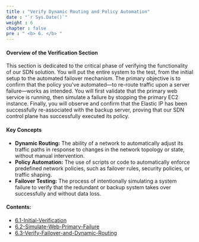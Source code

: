 ```yaml
---
title : "Verify Dynamic Routing and Policy Automation"
date : "`r Sys.Date()`"
weight : 6
chapter : false
pre : " <b> 6. </b> "
---
```


#### Overview of the Verification Section

This section is dedicated to the critical phase of verifying the functionality of our SDN solution. You will put the entire system to the test, from the initial setup to the automated failover mechanism. The primary objective is to confirm that the policy you've automated—to re-route traffic upon a server failure—works as intended. You will first validate that the primary web service is running, then simulate a failure by stopping the primary EC2 instance. Finally, you will observe and confirm that the Elastic IP has been successfully re-associated with the backup server, proving that our SDN control plane has successfully executed its policy.

#### Key Concepts

* **Dynamic Routing:** The ability of a network to automatically adjust its traffic paths in response to changes in the network topology or state, without manual intervention.
* **Policy Automation:** The use of scripts or code to automatically enforce predefined network policies, such as failover rules, security policies, or traffic shaping.
* **Failover Testing:** The process of intentionally simulating a system failure to verify that the redundant or backup system takes over successfully and without data loss.

#### Contents:

* [6.1-Initial-Verification](/6-Verify-Dynamic-Routing-and-Policy-Automation/1-Initial-Verification)
* [6.2-Simulate-Web-Primary-Failure](/6-Verify-Dynamic-Routing-and-Policy-Automation/2-Simulate-Web-Primary-Failure)
* [6.3-Verify-Failover-and-Dynamic-Routing](/6-Verify-Dynamic-Routing-and-Policy-Automation/3-Verify-Failover-and-Dynamic-Routing)